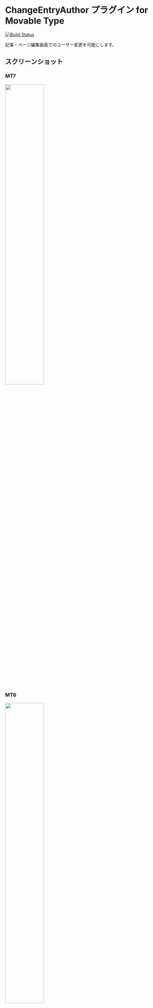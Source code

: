 # ChangeEntryAuthor プラグイン for Movable Type

[![Build Status](https://travis-ci.org/movabletype/mt-plugin-change-entry-author.svg?branch=master)](https://travis-ci.org/movabletype/mt-plugin-change-entry-author)

記事・ページ編集画面でのユーザー変更を可能にします。

## スクリーンショット

### MT7
<img src="https://github.com/movabletype/mt-plugin-change-entry-author/raw/master/mt7.png" width="50%" />

### MT6
<img src="https://github.com/movabletype/mt-plugin-change-entry-author/raw/master/mt6.png" width="50%" />

## ダウンロード

* [バージョン 0.01 (2019/07/08)](https://github.com/movabletype/mt-plugin-change-entry-author/archive/0.01.zip)

[更新履歴](https://github.com/movabletype/mt-plugin-change-entry-author/releases)

## インストール

* ダウンロードした zip ファイルを展開します。
* 展開してできた `mt-plugin-change-entry-author/plugins/ChangeEntryAuthor` ディレクトリを、 MT の plugins ディレクトリの中にコピーします。

## 動作確認環境

* Movable Type 7 r.4601
* Movable Type 6.5

## フィードバック

本プラグインは Movable Type 製品サポートの対象外となります。
不具合・ご要望は GitHub リポジトリの Issues の方までご連絡ください。

https://github.com/movabletype/mt-plugin-change-entry-author/issues

## ライセンス

MIT License

Copyright (c) 2019 Six Apart Ltd.

Permission is hereby granted, free of charge, to any person obtaining a copy
of this software and associated documentation files (the "Software"), to deal
in the Software without restriction, including without limitation the rights
to use, copy, modify, merge, publish, distribute, sublicense, and/or sell
copies of the Software, and to permit persons to whom the Software is
furnished to do so, subject to the following conditions:

The above copyright notice and this permission notice shall be included in all
copies or substantial portions of the Software.

THE SOFTWARE IS PROVIDED "AS IS", WITHOUT WARRANTY OF ANY KIND, EXPRESS OR
IMPLIED, INCLUDING BUT NOT LIMITED TO THE WARRANTIES OF MERCHANTABILITY,
FITNESS FOR A PARTICULAR PURPOSE AND NONINFRINGEMENT. IN NO EVENT SHALL THE
AUTHORS OR COPYRIGHT HOLDERS BE LIABLE FOR ANY CLAIM, DAMAGES OR OTHER
LIABILITY, WHETHER IN AN ACTION OF CONTRACT, TORT OR OTHERWISE, ARISING FROM,
OUT OF OR IN CONNECTION WITH THE SOFTWARE OR THE USE OR OTHER DEALINGS IN THE
SOFTWARE.


